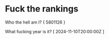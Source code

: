 # Fuck the rankings

Who the hell am I?
{ 5801126 }

What fucking year is it?
[ 2024-11-10T20:00:00Z ]

